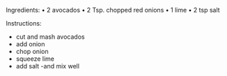 Ingredients:
•	2 avocados
•	2 Tsp. chopped red onions
•	1 lime
•	2 tsp salt
 
Instructions:
- cut and mash avocados
- add onion
- chop onion
- squeeze lime
- add salt
-and mix well
